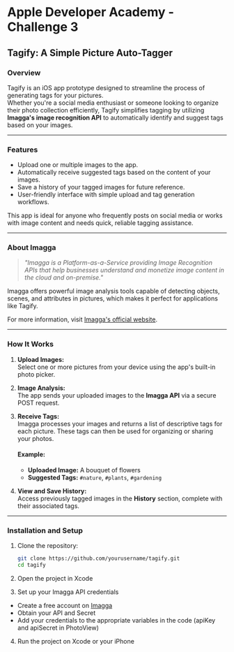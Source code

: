 # **Apple Developer Academy - Challenge 3**  
## **Tagify: A Simple Picture Auto-Tagger**  

### **Overview**  
Tagify is an iOS app prototype designed to streamline the process of generating tags for your pictures.  
Whether you're a social media enthusiast or someone looking to organize their photo collection efficiently, Tagify simplifies tagging by utilizing **Imagga's image recognition API** to automatically identify and suggest tags based on your images.  

---

### **Features**  
- Upload one or multiple images to the app.  
- Automatically receive suggested tags based on the content of your images.  
- Save a history of your tagged images for future reference.  
- User-friendly interface with simple upload and tag generation workflows.  

This app is ideal for anyone who frequently posts on social media or works with image content and needs quick, reliable tagging assistance.

---

### **About Imagga**  

> *"Imagga is a Platform-as-a-Service providing Image Recognition APIs that help businesses understand and monetize image content in the cloud and on-premise."*  

Imagga offers powerful image analysis tools capable of detecting objects, scenes, and attributes in pictures, which makes it perfect for applications like Tagify.  

For more information, visit [Imagga's official website](https://imagga.com).  

---

### **How It Works**  

1. **Upload Images:**  
   Select one or more pictures from your device using the app's built-in photo picker.  

2. **Image Analysis:**  
   The app sends your uploaded images to the **Imagga API** via a secure POST request.  

3. **Receive Tags:**  
   Imagga processes your images and returns a list of descriptive tags for each picture. These tags can then be used for organizing or sharing your photos.  

   #### Example:  
   - **Uploaded Image:** A bouquet of flowers  
   - **Suggested Tags:** `#nature`, `#plants`, `#gardening`  

4. **View and Save History:**  
   Access previously tagged images in the **History** section, complete with their associated tags.  

---

### **Installation and Setup**  

1. Clone the repository:  
   ```bash
   git clone https://github.com/yourusername/tagify.git
   cd tagify
      ```
   
2. Open the project in Xcode
3. Set up your Imagga API credentials
- Create a free account on [Imagga](https://imagga.com)
- Obtain your API and Secret
- Add your credentials to the appropriate variables in the code (apiKey and apiSecret in PhotoView)
4. Run the project on Xcode or your iPhone
